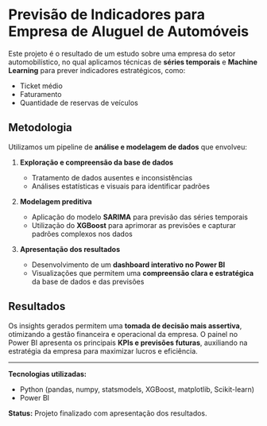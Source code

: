 # Previsão de Indicadores para Empresa de Aluguel de Automóveis

Este projeto é o resultado de um estudo sobre uma empresa do setor automobilístico, no qual aplicamos técnicas de **séries temporais** e **Machine Learning** para prever indicadores estratégicos, como:

- Ticket médio  
- Faturamento  
- Quantidade de reservas de veículos  

## Metodologia

Utilizamos um pipeline de **análise e modelagem de dados** que envolveu:

1. **Exploração e compreensão da base de dados**  
   - Tratamento de dados ausentes e inconsistências  
   - Análises estatísticas e visuais para identificar padrões  

2. **Modelagem preditiva**  
   - Aplicação do modelo **SARIMA** para previsão das séries temporais  
   - Utilização do **XGBoost** para aprimorar as previsões e capturar padrões complexos nos dados  

3. **Apresentação dos resultados**  
   - Desenvolvimento de um **dashboard interativo no Power BI**  
   - Visualizações que permitem uma **compreensão clara e estratégica** da base de dados e das previsões  

## Resultados

Os insights gerados permitem uma **tomada de decisão mais assertiva**, otimizando a gestão financeira e operacional da empresa. O painel no Power BI apresenta os principais **KPIs e previsões futuras**, auxiliando na estratégia da empresa para maximizar lucros e eficiência.

---

**Tecnologias utilizadas:**  
- Python (pandas, numpy, statsmodels, XGBoost, matplotlib, Scikit-learn)  
- Power BI  

**Status:** Projeto finalizado com apresentação dos resultados.  
